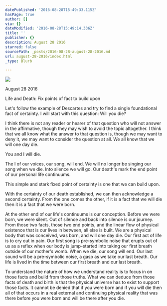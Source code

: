 ```yaml
---
datePublished: '2016-08-28T15:49:33.115Z'
hasPage: true
author: []
via: {}
dateModified: '2016-08-28T15:49:14.336Z'
title: ''
publisher: {}
description: August 28 2016
starred: false
sourcePath: _posts/2016-08-28-august-28-2016.md
url: august-28-2016/index.html
_type: Blurb

---
```

![](https://the-grid-user-content.s3-us-west-2.amazonaws.com/e7cf7781-c125-45fc-af64-fa9d88a56f48.jpg)

August 28 2016

Life and Death: Fix points of fact to build upon

Let's follow the example of Descartes and try to find a single foundational fact of certainty. I will start with this question: Will you die?

I think there is not any reader or hearer of that question who will not answer in the affirmative, though they may wish to avoid the topic altogether. I think that we all know what the answer to that question is, though we may want to deny it, we may want to consider the question at all. We all know that we will one day die.

You and I will die.

The I of our voices, our song, will end. We will no longer be singing our song when we die. Into silence we will go. Our death's mark the end point of our personal life continuums.

This simple and stark fixed point of certainty is one that we can build upon.

With the certainty of our death established, we can then acknowledge a second certainty. From the one comes the other, if it is a fact that we will die then it is a fact that we were born.

At the other end of our life's continuums is our conception. Before we were born, we were silent. Out of silence and back into silence is our journey. From those two facts, those two end points, and the linear flow of physical existence that is our lives in between, all else is built. We are a physical body that was conceived, was born, and will one day die. Our first act of life is to cry out in pain. Our first song is pre-symbolic noise that erupts out of us as a reflex when our body is jump-started into taking our first breath outside of our mother's womb. When we die, our song will end. Our last sound will be a pre-symbolic noise, a gasp as we take our last breath. Our life is lived in the time between our first breath and our last breath.

To understand the nature of how we understand reality is to focus in on those facts and build from those truths. What we can deduce from those facts of death and birth is that the physical universe has to exist to support those facts. It cannot be denied that if you were born and if you will die then all of that occurs in a real external and continuing physical reality that was there before you were born and will be there after you die.